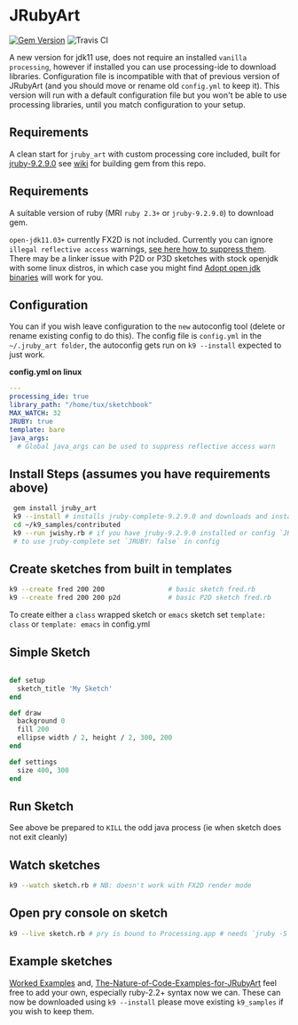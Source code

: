 # JRubyArt

[![Gem Version](https://badge.fury.io/rb/jruby_art.svg)](https://badge.fury.io/rb/jruby_art) ![Travis CI](https://travis-ci.org/ruby-processing/JRubyArt.svg)

A new version for jdk11 use, does not require an installed `vanilla processing`, however if installed you can use processing-ide to download libraries. Configuration file is incompatible with that of previous version of JRubyArt (and you should move or rename old `config.yml` to keep it). This version will run with a default configuration file but you won't be able to use processing libraries, until you match configuration to your setup.

## Requirements

A clean start for `jruby_art` with custom processing core included, built for [jruby-9.2.9.0](http://jruby.org/download) see [wiki](https://github.com/ruby-processing/JRubyArt/wiki/Building-latest-gem) for building gem from this repo.

## Requirements

A suitable version of ruby (MRI `ruby 2.3+` or `jruby-9.2.9.0`) to download gem.

`open-jdk11.03+` currently FX2D is not included. Currently you can ignore `illegal reflective access` warnings, [see here how to suppress them][warnings]. There may be a linker issue with P2D or P3D sketches with stock openjdk with some linux distros, in which case you might find [Adopt open jdk binaries][adopt] will work for you.

## Configuration

You can if you wish leave configuration to the `new` autoconfig tool (delete or rename existing config to do this). The config file is `config.yml` in the `~/.jruby_art folder`, the autoconfig gets run on `k9 --install` expected to just work.

**config.yml on linux**

```yaml
---
processing_ide: true
library_path: "/home/tux/sketchbook"
MAX_WATCH: 32
JRUBY: true
template: bare
java_args:
  # Global java_args can be used to suppress reflective access warn
```

## Install Steps (assumes you have requirements above)

```bash
 gem install jruby_art
 k9 --install # installs jruby-complete-9.2.9.0 and downloads and installs samples to ~/k9_samples
 cd ~/k9_samples/contributed
 k9 --run jwishy.rb # if you have jruby-9.2.9.0 installed or config `JRUBY: false`
 # to use jruby-complete set `JRUBY: false` in config
```

## Create sketches from built in templates

```bash
k9 --create fred 200 200                # basic sketch fred.rb
k9 --create fred 200 200 p2d            # basic P2D sketch fred.rb
```

To create either a `class` wrapped sketch or `emacs` sketch set `template: class` or `template: emacs` in config.yml

## Simple Sketch

```ruby

def setup
  sketch_title 'My Sketch'
end

def draw
  background 0
  fill 200
  ellipse width / 2, height / 2, 300, 200
end

def settings
  size 400, 300
end
```

## Run Sketch

See above be prepared to `KILL` the odd java process (ie when sketch does not exit cleanly)

## Watch sketches

```bash
k9 --watch sketch.rb # NB: doesn't work with FX2D render mode
```

## Open pry console on sketch

```bash
k9 --live sketch.rb # pry is bound to Processing.app # needs `jruby -S gem install pry`
```

## Example sketches

[Worked Examples](https://github.com/ruby-processing/JRubyArt-examples) and, [The-Nature-of-Code-Examples-for-JRubyArt](https://github.com/ruby-processing/The-Nature-of-Code-for-JRubyArt) feel free to add your own, especially ruby-2.2+ syntax now we can. These can now be downloaded using `k9 --install` please move existing `k9_samples` if you wish to keep them.

[adopt]: https://adoptopenjdk.net/
[pi]: http://ruby-processing.github.io/JRubyArt/raspberrypi_started/
[rubuto-processing3]: https://github.com/hoshi-sano/ruboto-processing3
[testing]: http://ruby-processing.github.io/testing/testing/
[warnings]: https://monkstone.github.io/jruby_art/update/2019/09/10/Reflective_Access.html
